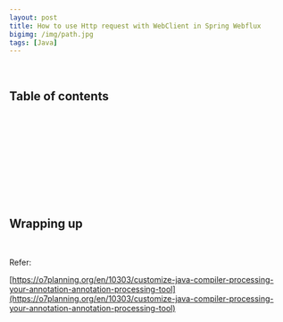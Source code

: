 ```yaml
---
layout: post
title: How to use Http request with WebClient in Spring Webflux
bigimg: /img/path.jpg
tags: [Java]
---
```






<br>

## Table of contents





<br>

## 





<br>

## 





<br>

## 






<br>

## Wrapping up








<br>

Refer:

[https://o7planning.org/en/10303/customize-java-compiler-processing-your-annotation-annotation-processing-tool](https://o7planning.org/en/10303/customize-java-compiler-processing-your-annotation-annotation-processing-tool)